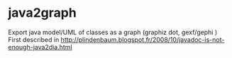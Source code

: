 java2graph
==========

Export java model/UML of classes as a graph (graphiz dot, gexf/gephi ) First described in http://plindenbaum.blogspot.fr/2008/10/javadoc-is-not-enough-java2dia.html
